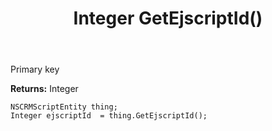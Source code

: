 ﻿---
uid: crmscript_ref_NSCRMScriptEntity_GetEjscriptId
title: Integer GetEjscriptId()
intellisense: NSCRMScriptEntity.GetEjscriptId
keywords: NSCRMScriptEntity, GetEjscriptId
so.topic: reference
---

Primary key

**Returns:** Integer


```crmscript
NSCRMScriptEntity thing;
Integer ejscriptId  = thing.GetEjscriptId();
```


